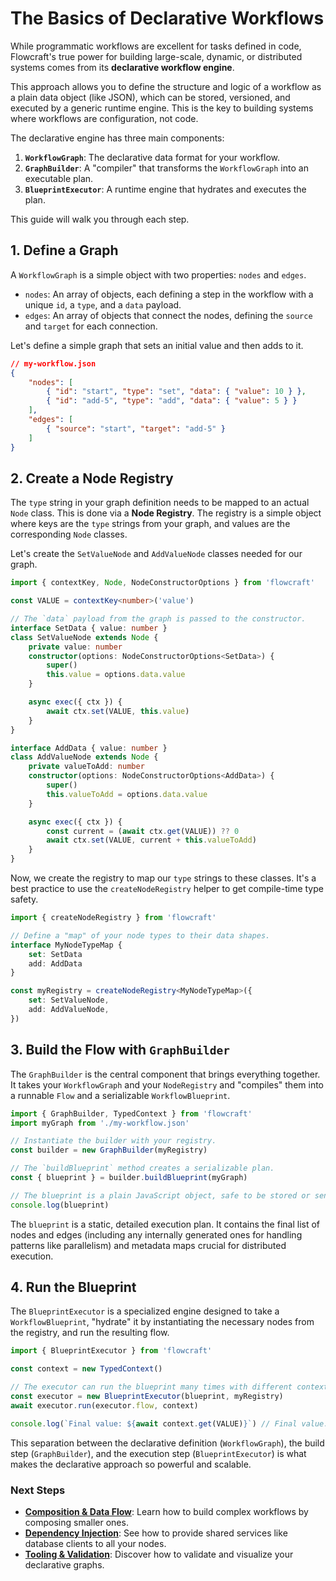 # The Basics of Declarative Workflows

While programmatic workflows are excellent for tasks defined in code, Flowcraft's true power for building large-scale, dynamic, or distributed systems comes from its **declarative workflow engine**.

This approach allows you to define the structure and logic of a workflow as a plain data object (like JSON), which can be stored, versioned, and executed by a generic runtime engine. This is the key to building systems where workflows are configuration, not code.

The declarative engine has three main components:
1.  **`WorkflowGraph`**: The declarative data format for your workflow.
2.  **`GraphBuilder`**: A "compiler" that transforms the `WorkflowGraph` into an executable plan.
3.  **`BlueprintExecutor`**: A runtime engine that hydrates and executes the plan.

This guide will walk you through each step.

## 1. Define a Graph

A `WorkflowGraph` is a simple object with two properties: `nodes` and `edges`.

-   `nodes`: An array of objects, each defining a step in the workflow with a unique `id`, a `type`, and a `data` payload.
-   `edges`: An array of objects that connect the nodes, defining the `source` and `target` for each connection.

Let's define a simple graph that sets an initial value and then adds to it.

```json
// my-workflow.json
{
	"nodes": [
		{ "id": "start", "type": "set", "data": { "value": 10 } },
		{ "id": "add-5", "type": "add", "data": { "value": 5 } }
	],
	"edges": [
		{ "source": "start", "target": "add-5" }
	]
}
```

## 2. Create a Node Registry

The `type` string in your graph definition needs to be mapped to an actual `Node` class. This is done via a **Node Registry**. The registry is a simple object where keys are the `type` strings from your graph, and values are the corresponding `Node` classes.

Let's create the `SetValueNode` and `AddValueNode` classes needed for our graph.

```typescript
import { contextKey, Node, NodeConstructorOptions } from 'flowcraft'

const VALUE = contextKey<number>('value')

// The `data` payload from the graph is passed to the constructor.
interface SetData { value: number }
class SetValueNode extends Node {
	private value: number
	constructor(options: NodeConstructorOptions<SetData>) {
		super()
		this.value = options.data.value
	}

	async exec({ ctx }) {
		await ctx.set(VALUE, this.value)
	}
}

interface AddData { value: number }
class AddValueNode extends Node {
	private valueToAdd: number
	constructor(options: NodeConstructorOptions<AddData>) {
		super()
		this.valueToAdd = options.data.value
	}

	async exec({ ctx }) {
		const current = (await ctx.get(VALUE)) ?? 0
		await ctx.set(VALUE, current + this.valueToAdd)
	}
}
```

Now, we create the registry to map our `type` strings to these classes. It's a best practice to use the `createNodeRegistry` helper to get compile-time type safety.

```typescript
import { createNodeRegistry } from 'flowcraft'

// Define a "map" of your node types to their data shapes.
interface MyNodeTypeMap {
	set: SetData
	add: AddData
}

const myRegistry = createNodeRegistry<MyNodeTypeMap>({
	set: SetValueNode,
	add: AddValueNode,
})
```

## 3. Build the Flow with `GraphBuilder`

The `GraphBuilder` is the central component that brings everything together. It takes your `WorkflowGraph` and your `NodeRegistry` and "compiles" them into a runnable `Flow` and a serializable `WorkflowBlueprint`.

```typescript
import { GraphBuilder, TypedContext } from 'flowcraft'
import myGraph from './my-workflow.json'

// Instantiate the builder with your registry.
const builder = new GraphBuilder(myRegistry)

// The `buildBlueprint` method creates a serializable plan.
const { blueprint } = builder.buildBlueprint(myGraph)

// The blueprint is a plain JavaScript object, safe to be stored or sent over a network.
console.log(blueprint)
```

The `blueprint` is a static, detailed execution plan. It contains the final list of nodes and edges (including any internally generated ones for handling patterns like parallelism) and metadata maps crucial for distributed execution.

## 4. Run the Blueprint

The `BlueprintExecutor` is a specialized engine designed to take a `WorkflowBlueprint`, "hydrate" it by instantiating the necessary nodes from the registry, and run the resulting flow.

```typescript
import { BlueprintExecutor } from 'flowcraft'

const context = new TypedContext()

// The executor can run the blueprint many times with different contexts.
const executor = new BlueprintExecutor(blueprint, myRegistry)
await executor.run(executor.flow, context)

console.log(`Final value: ${await context.get(VALUE)}`) // Final value: 15
```

This separation between the declarative definition (`WorkflowGraph`), the build step (`GraphBuilder`), and the execution step (`BlueprintExecutor`) is what makes the declarative approach so powerful and scalable.

### Next Steps

-   **[Composition & Data Flow](./composition-data-flow.md)**: Learn how to build complex workflows by composing smaller ones.
-   **[Dependency Injection](./dependency-injection.md)**: See how to provide shared services like database clients to all your nodes.
-   **[Tooling & Validation](./tooling-validation.md)**: Discover how to validate and visualize your declarative graphs.
